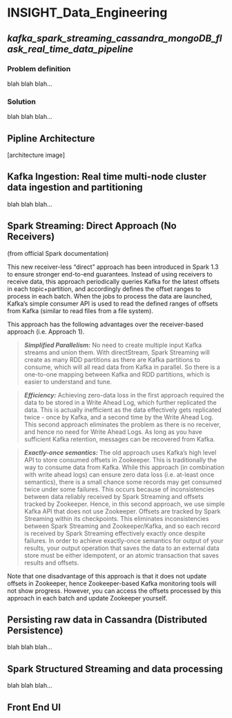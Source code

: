 # INSIGHT_Data_Engineering  

## _kafka_spark_streaming_cassandra_mongoDB_flask_real_time_data_pipeline_

### Problem definition  

blah blah blah...  

### Solution  

blah blah blah...  

## Pipline Architecture  

[architecture image]  

## Kafka Ingestion: Real time multi-node cluster data ingestion and partitioning   

blah blah blah...  

## Spark Streaming: Direct Approach (No Receivers)  

(from official Spark documentation)  

This new receiver-less “direct” approach has been introduced in Spark 1.3 to ensure stronger end-to-end guarantees. Instead of using receivers to receive data, this approach periodically queries Kafka for the latest offsets in each topic+partition, and accordingly defines the offset ranges to process in each batch. When the jobs to process the data are launched, Kafka’s simple consumer API is used to read the defined ranges of offsets from Kafka (similar to read files from a file system).  

This approach has the following advantages over the receiver-based approach (i.e. Approach 1).  

> **_Simplified Parallelism:_** No need to create multiple input Kafka streams and union them. With directStream, Spark Streaming will create as many RDD partitions as there are Kafka partitions to consume, which will all read data from Kafka in parallel. So there is a one-to-one mapping between Kafka and RDD partitions, which is easier to understand and tune.  

> **_Efficiency:_** Achieving zero-data loss in the first approach required the data to be stored in a Write Ahead Log, which further replicated the data. This is actually inefficient as the data effectively gets replicated twice - once by Kafka, and a second time by the Write Ahead Log. This second approach eliminates the problem as there is no receiver, and hence no need for Write Ahead Logs. As long as you have sufficient Kafka retention, messages can be recovered from Kafka.  

> **_Exactly-once semantics:_** The old approach uses Kafka’s high level API to store consumed offsets in Zookeeper. This is traditionally the way to consume data from Kafka. While this approach (in combination with write ahead logs) can ensure zero data loss (i.e. at-least once semantics), there is a small chance some records may get consumed twice under some failures. This occurs because of inconsistencies between data reliably received by Spark Streaming and offsets tracked by Zookeeper. Hence, in this second approach, we use simple Kafka API that does not use Zookeeper. Offsets are tracked by Spark Streaming within its checkpoints. This eliminates inconsistencies between Spark Streaming and Zookeeper/Kafka, and so each record is received by Spark Streaming effectively exactly once despite failures. In order to achieve exactly-once semantics for output of your results, your output operation that saves the data to an external data store must be either idempotent, or an atomic transaction that saves results and offsets.  

Note that one disadvantage of this approach is that it does not update offsets in Zookeeper, hence Zookeeper-based Kafka monitoring tools will not show progress. However, you can access the offsets processed by this approach in each batch and update Zookeeper yourself.  

## Persisting raw data in Cassandra (Distributed Persistence)  

blah blah blah...  

## Spark Structured Streaming and data processing  

blah blah blah...  

## Front End UI 













